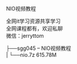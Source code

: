 NIO视频教程

全网it学习资源共享学习<br>全网课程都有，欢迎私聊<br>微信：jerryttom<br>

├──sgg045 – NIO视频教程<br> | └──nio.7z 615.78M